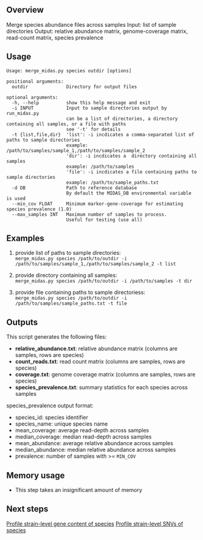 ## Overview
Merge species abundance files across samples
Input: list of sample directories
Output: relative abundance matrix, genome-coverage matrix, read-count matrix, species prevalence

## Usage
```
Usage: merge_midas.py species outdir [options]

positional arguments:
  outdir              Directory for output files

optional arguments:
  -h, --help          show this help message and exit
  -i INPUT            Input to sample directories output by run_midas.py
                      can be a list of directories, a directory containing all samples, or a file with paths
                      see '-t' for details
  -t {list,file,dir}  'list': -i incdicates a comma-separated list of paths to sample directories
                      example: /path/to/samples/sample_1,/path/to/samples/sample_2
                      'dir': -i incdicates a  directory containing all samples
                      example: /path/to/samples
                      'file': -i incdicates a file containing paths to sample directories
                      example: /path/to/sample_paths.txt
  -d DB               Path to reference database
                      By default the MIDAS_DB environmental variable is used
  --min_cov FLOAT     Minimum marker-gene-coverage for estimating species prevalence (1.0)
  --max_samples INT   Maximum number of samples to process.
                      Useful for testing (use all)

```

## Examples

1) provide list of paths to sample directories:  
`merge_midas.py species /path/to/outdir -i /path/to/samples/sample_1,/path/to/samples/sample_2 -t list`  

2) provide directory containing all samples:  
`merge_midas.py species /path/to/outdir -i /path/to/samples -t dir`  

3) provide file containing paths to sample directoriess:  
`merge_midas.py species /path/to/outdir -i /path/to/samples/sample_paths.txt -t file`  

## Outputs
This script generates the following files:  

* **relative_abundance.txt**: relative abundance matrix (columns are samples, rows are species)
* **count_reads.txt**: read count matrix (columns are samples, rows are species)
* **coverage.txt**: genome coverage matrix (columns are samples, rows are species)
* **species_prevalence.txt**: summary statistics for each species across samples

species_prevalence output format:

* species_id: species identifier      
* species_name: unique species name    
* mean_coverage: average read-depth across samples   
* median_coverage: median read-depth across samples
* mean_abundance: average relative abundance across samples  
* median_abundance: median relative abundance across samples        
* prevalence: number of samples with >= `MIN_COV`

## Memory usage
* This step takes an insignificant amount of memory  

## Next steps
[Profile strain-level gene content of species](cnvs.md)
[Profile strain-level SNVs of species](snvs.md)
